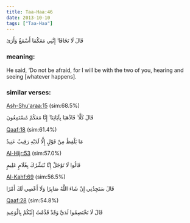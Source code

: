 ```yaml
---
title: Taa-Haa:46
date: 2013-10-10
tags: ["Taa-Haa"]
---
```

قَالَ لَا تَخَافَا ۖ إِنَّنِي مَعَكُمَا أَسْمَعُ وَأَرَىٰ
### meaning: 
He said, ‘Do not be afraid, for I will be with the two of you, hearing and seeing [whatever happens].
### similar verses: 

[Ash-Shu'araa:15](/26/15) (sim:68.5%)

قَالَ كَلَّا ۖ فَاذْهَبَا بِآيَاتِنَا ۖ إِنَّا مَعَكُمْ مُسْتَمِعُونَ

[Qaaf:18](/50/18) (sim:61.4%)

مَا يَلْفِظُ مِنْ قَوْلٍ إِلَّا لَدَيْهِ رَقِيبٌ عَتِيدٌ

[Al-Hijr:53](/15/53) (sim:57.0%)

قَالُوا لَا تَوْجَلْ إِنَّا نُبَشِّرُكَ بِغُلَامٍ عَلِيمٍ

[Al-Kahf:69](/18/69) (sim:56.5%)

قَالَ سَتَجِدُنِي إِنْ شَاءَ اللَّهُ صَابِرًا وَلَا أَعْصِي لَكَ أَمْرًا

[Qaaf:28](/50/28) (sim:54.8%)

قَالَ لَا تَخْتَصِمُوا لَدَيَّ وَقَدْ قَدَّمْتُ إِلَيْكُمْ بِالْوَعِيدِ
